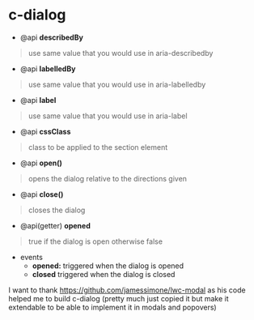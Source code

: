 # c-dialog

* @api **describedBy**

> use same value that you would use in aria-describedby

* @api **labelledBy**

> use same value that you would use in aria-labelledby

* @api **label**

> use same value that you would use in aria-label

* @api **cssClass**

> class to be applied to the section element

* @api **open()**

> opens the dialog relative to the directions given

* @api **close()**

> closes the dialog

* @api(getter) **opened**

> true if the dialog is open otherwise false

* events
  * **opened:** triggered when the dialog is opened
  * **closed** triggered when the dialog is closed

I want to thank https://github.com/jamessimone/lwc-modal as his code helped me to build c-dialog (pretty much just copied it but make it extendable to be able to implement it in modals and popovers)
